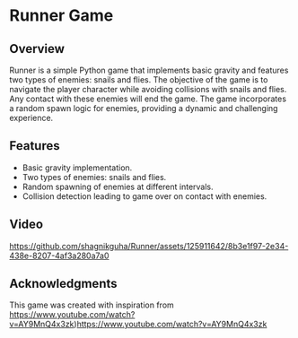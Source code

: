 # Runner Game

## Overview
Runner is a simple Python game that implements basic gravity and features two types of enemies: snails and flies. The objective of the game is to navigate the player character while avoiding collisions with snails and flies. Any contact with these enemies will end the game. The game incorporates a random spawn logic for enemies, providing a dynamic and challenging experience.

## Features

- Basic gravity implementation.
- Two types of enemies: snails and flies.
- Random spawning of enemies at different intervals.
- Collision detection leading to game over on contact with enemies.

## Video
https://github.com/shagnikguha/Runner/assets/125911642/8b3e1f97-2e34-438e-8207-4af3a280a7a0

## Acknowledgments
This game was created with inspiration from https://www.youtube.com/watch?v=AY9MnQ4x3zk)https://www.youtube.com/watch?v=AY9MnQ4x3zk
